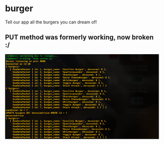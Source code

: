 # burger
Tell our app all the burgers you can dream of!

## PUT method was formerly working, now broken :/
![PUT_method](/public/assets/img/PUT_method.png)